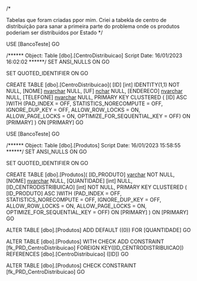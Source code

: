 /*

Tabelas que foram criadas ppor mim.
Criei a tabekla de centro de distribuição para sanar a primeira parte do problema onde os produtos poderiam ser distribuidos 
por Estado
*/


USE [BancoTeste]
GO

/****** Object:  Table [dbo].[CentroDistribuicao]    Script Date: 16/01/2023 16:02:02 ******/
SET ANSI_NULLS ON
GO

SET QUOTED_IDENTIFIER ON
GO

CREATE TABLE [dbo].[CentroDistribuicao](
	[ID] [int] IDENTITY(1,1) NOT NULL,
	[NOME] [nvarchar](60) NULL,
	[UF] [nchar](2) NULL,
	[ENDERECO] [nvarchar](100) NULL,
	[TELEFONE] [nvarchar](15) NULL,
PRIMARY KEY CLUSTERED 
(
	[ID] ASC
)WITH (PAD_INDEX = OFF, STATISTICS_NORECOMPUTE = OFF, IGNORE_DUP_KEY = OFF, ALLOW_ROW_LOCKS = ON, ALLOW_PAGE_LOCKS = ON, OPTIMIZE_FOR_SEQUENTIAL_KEY = OFF) ON [PRIMARY]
) ON [PRIMARY]
GO






USE [BancoTeste]
GO

/****** Object:  Table [dbo].[Produtos]    Script Date: 16/01/2023 15:58:55 ******/
SET ANSI_NULLS ON
GO

SET QUOTED_IDENTIFIER ON
GO

CREATE TABLE [dbo].[Produtos](
	[ID_PRODUTO] [varchar](5) NOT NULL,
	[NOME] [nvarchar](60) NULL,
	[QUANTIDADE] [int] NULL,
	[ID_CENTRODISTRIBUICAO] [int] NOT NULL,
PRIMARY KEY CLUSTERED 
(
	[ID_PRODUTO] ASC
)WITH (PAD_INDEX = OFF, STATISTICS_NORECOMPUTE = OFF, IGNORE_DUP_KEY = OFF, ALLOW_ROW_LOCKS = ON, ALLOW_PAGE_LOCKS = ON, OPTIMIZE_FOR_SEQUENTIAL_KEY = OFF) ON [PRIMARY]
) ON [PRIMARY]
GO

ALTER TABLE [dbo].[Produtos] ADD  DEFAULT ((0)) FOR [QUANTIDADE]
GO

ALTER TABLE [dbo].[Produtos]  WITH CHECK ADD  CONSTRAINT [fk_PRD_CentroDistribuicao] FOREIGN KEY([ID_CENTRODISTRIBUICAO])
REFERENCES [dbo].[CentroDistribuicao] ([ID])
GO

ALTER TABLE [dbo].[Produtos] CHECK CONSTRAINT [fk_PRD_CentroDistribuicao]
GO


